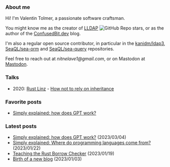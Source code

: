 ### About me

Hi! I'm Valentin Tolmer, a passionate software craftsman.

You might know me as the creator of [LLDAP](https://github.com/lldap/lldap)
![GitHub Repo stars](https://img.shields.io/github/stars/lldap/lldap?style=plastic),
or as the author of the [ConfusedBit.dev](https://confusedbit.dev) blog.

I'm also a regular open source contributor, in particular in the
[kanidm/ldap3](https://github.com/kanidm/ldap3),
[SeaQL/sea-orm](https://github.com/SeaQL/sea-orm) and
[SeaQL/sea-query](https://github.com/SeaQL/sea-query) repositories.

Feel free to reach out at _nitnelave1@gmail.com_, or on Mastodon at
<a rel="me" href="https://fosstodon.org/@nitnelave">Mastodon</a>.

### Talks

 - 2020: [Rust Linz](https://rust-linz.at/) - [How not to rely on inheritance](https://www.youtube.com/watch?v=m6Gee5kNe7U&pp=ygUPdmFsZW50aW4gdG9sbWVy)

### Favorite posts

 - [Simply explained: how does GPT
work?](https://confusedbit.dev/posts/how_does_gpt_work/)


### Latest posts

[//]: # "Everything after this will be obliterated"


* [Simply explained: how does GPT work?](https://confusedbit.dev/posts/how_does_gpt_work/) (2023/03/04)
* [Simply explained: Where do programming languages come from?](https://confusedbit.dev/posts/programming_languages/) (2023/01/22)
* [Teaching the Rust Borrow Checker](https://confusedbit.dev/posts/map_mut_iterator/) (2023/01/19)
* [Birth of a new blog](https://confusedbit.dev/posts/birth_of_a_new_blog/) (2023/01/03)
